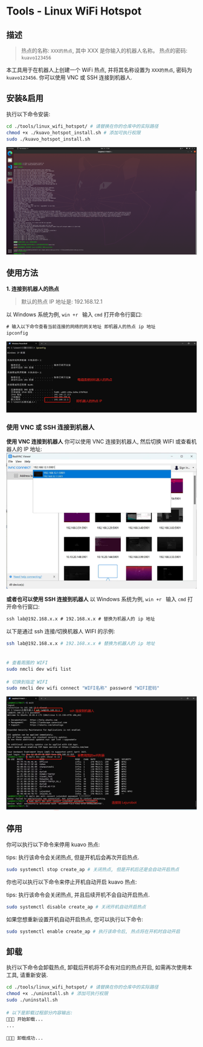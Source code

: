 # Tools - Linux WiFi Hotspot

## 描述
> 热点的名称: `XXX的热点`, 其中 XXX 是你输入的机器人名称。
> 热点的密码: `kuavo123456`

本工具用于在机器人上创建一个 WiFi 热点, 并将其名称设置为 `XXX的热点`, 密码为 `kuavo123456`. 你可以使用 VNC 或 SSH 连接到机器人.


## 安装&启用
执行以下命令安装:
```bash
cd ./tools/linux_wifi_hotspot/ # 请替换在你的仓库中的实际路径
chmod +x ./kuavo_hotspot_install.sh # 添加可执行权限
sudo ./kuavo_hotspot_install.sh
```
![](./docs/images/install.png)

## 使用方法
**1. 连接到机器人的热点**
> 默认的热点 IP 地址是: 192.168.12.1

以 Windows 系统为例, `win +r ` 输入 `cmd` 打开命令行窗口:
```bat
# 输入以下命令查看当前连接的网络的网关地址 即机器人的热点 ip 地址
ipconfig 
```
![alt text](./docs/images/30ccd9f117e1588a12de6213ae16d155.jpg)

### 使用 VNC 或 SSH 连接到机器人
**使用 VNC 连接到机器人**
你可以使用 VNC 连接到机器人, 然后切换 WIFI 或查看机器人的 IP 地址:
![alt text](./docs/images/653d7e9d99392bfb808ca4c8be73207a.jpg)

**或者也可以使用 SSH 连接到机器人**
以 Windows 系统为例, `win +r ` 输入 `cmd` 打开命令行窗口:
```bat
ssh lab@192.168.x.x # 192.168.x.x # 替换为机器人的 ip 地址
```

以下是通过 ssh 连接/切换机器人 WIFI 的示例:
```bash
ssh lab@192.168.x.x # 192.168.x.x # 替换为机器人的 ip 地址


# 查看周围的 WIFI
sudo nmcli dev wifi list

# 切换到指定 WIFI
sudo nmcli dev wifi connect "WIFI名称" password "WIFI密码"
```
![alt text](./docs/images/1f41f36e2374aec08bc9351ae0a26aa1.jpg)


## 停用
你可以执行以下命令来停用 kuavo 热点:

tips: 执行该命令会关闭热点, 但是开机后会再次开启热点.
```bash
sudo systemctl stop create_ap # 关闭热点, 但是开机后还是会自动开启热点
```
你也可以执行以下命令来停止开机自动开启 kuavo 热点:

tips: 执行该命令会关闭热点, 并且后续开机不会自动开启热点.
```bash
sudo systemctl disable create_ap # 关闭开机自动开启热点
```

如果您想重新设置开机自动开启热点, 您可以执行以下命令:
```bash 
sudo systemctl enable create_ap # 执行该命令后, 热点将在开机时自动开启
```

## 卸载
执行以下命令会卸载热点, 卸载后开机将不会有对应的热点开启, 如需再次使用本工具, 请重新安装.
```bash
cd ./tools/linux_wifi_hotspot/ # 请替换在你的仓库中的实际路径
chmod +x ./uninstall.sh # 添加可执行权限
sudo ./uninstall.sh

# 以下是卸载过程部分内容输出:
🚀🚀🚀 开始卸载...
...

🚀🚀🚀 卸载成功...
```
